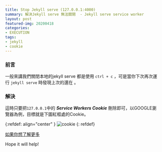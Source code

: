 ```yaml
---
title: Stop Jekyll serve (127.0.0.1:4000)
summary: 解決Jekyll serve 無法關閉  - Jekyll serve service worker
layout: post
featured-img: 20200418
categories:
- EXECUTION
tags:
- jekyll
- cookie
---
```


### 前言
一般來講我們關閉本地的jekyll serve 都是使用 `ctrl + c` ，可是當你下次再次運行 `jekyll serve` 時發現上次的還在 。

### 解決
這時只要把`127.0.0.1`中的 ***Service Workers Cookie***  刪除即可，以GOOGLE瀏覽器為例，目標就是下圖紅框處的Cookie。

{:refdef: align="center" }
![cookie](https://i.imgur.com/hk0qGZQ.png)
{: refdef}

[如果你想了解更多](https://developers.google.com/web/fundamentals/primers/service-workers/lifecycle?hl=zh-tw)

Hope it will help!
